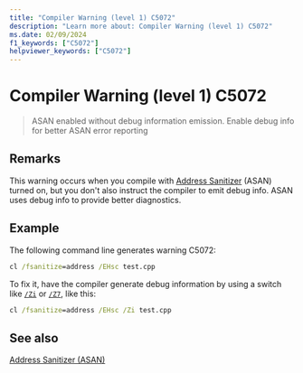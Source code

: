 ```yaml
---
title: "Compiler Warning (level 1) C5072"
description: "Learn more about: Compiler Warning (level 1) C5072"
ms.date: 02/09/2024
f1_keywords: ["C5072"]
helpviewer_keywords: ["C5072"]
---
```

# Compiler Warning (level 1) C5072

> ASAN enabled without debug information emission. Enable debug info for better ASAN error reporting

## Remarks

This warning occurs when you compile with [Address Sanitizer](../../sanitizers/asan.md) (ASAN) turned on, but you don't also instruct the compiler to emit debug info. ASAN uses debug info to provide better diagnostics.

## Example

The following command line generates warning C5072:

```cmd
cl /fsanitize=address /EHsc test.cpp
```

To fix it, have the compiler generate debug information by using a switch like [`/Zi`](../../build/reference/z7-zi-zi-debug-information-format.md#zi) or [`/Z7`](../../build/reference/z7-zi-zi-debug-information-format.md#z7), like this:

```cmd
cl /fsanitize=address /EHsc /Zi test.cpp
```

## See also

[Address Sanitizer (ASAN)](../../sanitizers/asan.md)
